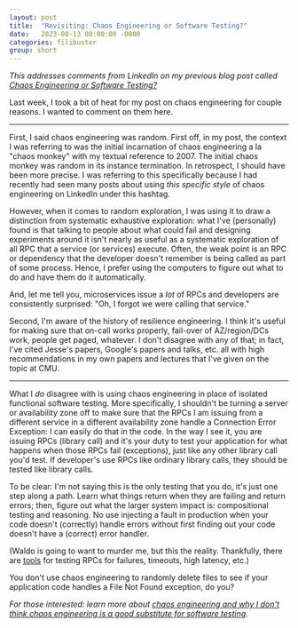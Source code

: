 ```yaml
---
layout: post
title:  "Revisiting: Chaos Engineering or Software Testing?"
date:   2023-08-13 00:00:00 -0000
categories: filibuster
group: short
---
```


_This addresses comments from LinkedIn on my previous blog post called [Chaos Engineering or Software Testing?](https://christophermeiklejohn.com/filibuster/2023/08/10/chaos-engineering.html)_

Last week, I took a bit of heat for my post on chaos engineering for couple reasons. I wanted to comment on them here.

---

First, I said chaos engineering was random. First off, in my post, the context I was referring to was the initial incarnation of chaos engineering a la "chaos monkey" with my textual reference to 2007.  The initial chaos monkey was random in its instance termination. In retrospect, I should have been more precise. I was referring to this specifically because I had recently had seen many posts about using _this specific style_ of chaos engineering on LinkedIn under this hashtag.

However, when it comes to random exploration, I was using it to draw a distinction from systematic exhaustive exploration: what I've (personally) found is that talking to people about what could fail and designing experiments around it isn't nearly as useful as a systematic exploration of all RPC that a service (or services) execute. Often, the weak point is an RPC or dependency that the developer doesn't remember is being called as part of some process. Hence, I prefer using the computers to figure out what to do and have them do it automatically.

And, let me tell you, microservices issue a *lot* of RPCs and developers are consistently surprised: "Oh, I forgot we were calling that service."

Second, I'm aware of the history of resilience engineering. I think it's useful for making sure that on-call works properly, fail-over of AZ/region/DCs work, people get paged, whatever. I don't disagree with any of that; in fact, I've cited Jesse's papers, Google's papers and talks, etc. all with high recommendations in my own papers and lectures that I've given on the topic at CMU.

---

What I *do* disagree with is using chaos engineering in place of isolated functional software testing. More specifically, I shouldn't be turning a server or availability zone off to make sure that the RPCs I am issuing from a different service in a different availability zone handle a Connection Error Exception: I can easily do that in the code. In the way I see it, you are issuing RPCs (library call) and it's your duty to test your application for what happens when those RPCs fail (exceptions), just like any other library call you'd test. If developer's use RPCs like ordinary library calls, they should be tested like library calls.

To be clear: I'm not saying this is the only testing that you do, it's just one step along a path. Learn what things return when they are failing and return errors; then, figure out what the larger system impact is: compositional testing and reasoning. No use injecting a fault in production when your code doesn't (correctly) handle errors without first finding out your code doesn't have a (correct) error handler.

(Waldo is going to want to murder me, but this the reality. Thankfully, there are [tools](http://filibuster.cloud) for testing RPCs for failures, timeouts, high latency, etc.)

You don't use chaos engineering to randomly delete files to see if your application code handles a File Not Found exception, do you?

_For those interested: learn more about [chaos engineering and why I don't think chaos engineering is a good substitute for software testing](https://christophermeiklejohn.com/filibuster/2022/03/17/what-is-chaos-engineering.html)._
